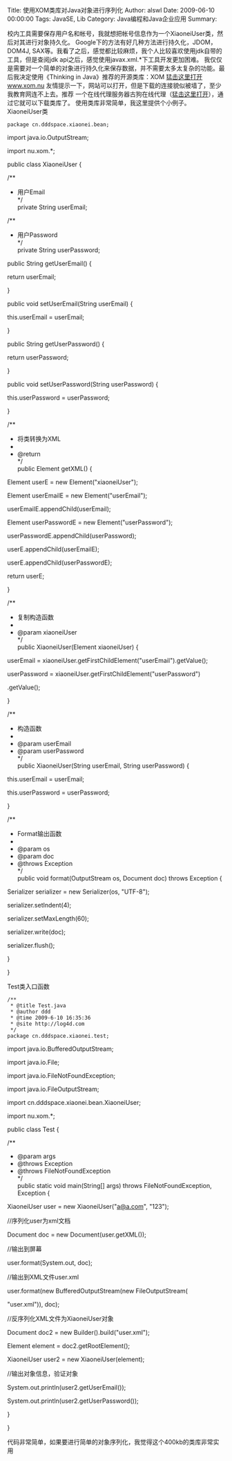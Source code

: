 Title: 使用XOM类库对Java对象进行序列化
Author: alswl
Date: 2009-06-10 00:00:00
Tags: JavaSE, Lib
Category: Java编程和Java企业应用
Summary: 

校内工具需要保存用户名和帐号，我就想把帐号信息作为一个XiaoneiUser类，然后对其进行对象持久化。
Google下的方法有好几种方法进行持久化，JDOM， DOM4J,
SAX等。我看了之后，感觉都比较麻烦，我个人比较喜欢使用jdk自带的工具，但是查阅jdk api之后，感觉使用javax.xml.*下工具开发更加困难。
我仅仅是需要对一个简单的对象进行持久化来保存数据，并不需要太多太复杂的功能。最后我决定使用《Thinking in Java》推荐的开源类库：XOM
[猛击这里打开www.xom.nu](http://www.xom.nu) 友情提示一下，网站可以打开，但是下载的连接貌似被墙了，至少我教育网连不上去。推荐
一个在线代理服务器古狗在线代理（[猛击这里打开](http://www.ggproxy.com/)），通过它就可以下载类库了。
使用类库非常简单，我这里提供个小例子。XiaoneiUser类

    
    package cn.dddspace.xiaonei.bean;

import java.io.OutputStream;

import nu.xom.*;

public class XiaoneiUser {

/**

* 用户Email  
*/  
private String userEmail;

/**

* 用户Password  
*/  
private String userPassword;

public String getUserEmail() {

return userEmail;

}

public void setUserEmail(String userEmail) {

this.userEmail = userEmail;

}

public String getUserPassword() {

return userPassword;

}

public void setUserPassword(String userPassword) {

this.userPassword = userPassword;

}

/**

* 将类转换为XML  
*   
* @return  
*/  
public Element getXML() {

Element userE = new Element("xiaoneiUser");

Element userEmailE = new Element("userEmail");

userEmailE.appendChild(userEmail);

Element userPasswordE = new Element("userPassword");

userPasswordE.appendChild(userPassword);

userE.appendChild(userEmailE);

userE.appendChild(userPasswordE);

return userE;

}

/**

* 复制构造函数  
*   
* @param xiaoneiUser  
*/  
public XiaoneiUser(Element xiaoneiUser) {

userEmail = xiaoneiUser.getFirstChildElement("userEmail").getValue();

userPassword = xiaoneiUser.getFirstChildElement("userPassword")

.getValue();

}

/**

* 构造函数  
*   
* @param userEmail  
* @param userPassword  
*/  
public XiaoneiUser(String userEmail, String userPassword) {

this.userEmail = userEmail;

this.userPassword = userPassword;

}

/**

* Format输出函数  
*   
* @param os  
* @param doc  
* @throws Exception  
*/  
public void format(OutputStream os, Document doc) throws Exception {

Serializer serializer = new Serializer(os, "UTF-8");

serializer.setIndent(4);

serializer.setMaxLength(60);

serializer.write(doc);

serializer.flush();

}

}

Test类入口函数

    
    /**
     * @title Test.java
     * @author ddd
     * @time 2009-6-10 16:35:36
     * @site http://log4d.com
     */
    package cn.dddspace.xiaonei.test;

import java.io.BufferedOutputStream;

import java.io.File;

import java.io.FileNotFoundException;

import java.io.FileOutputStream;

import cn.dddspace.xiaonei.bean.XiaoneiUser;

import nu.xom.*;

public class Test {

/**

* @param args  
* @throws Exception   
* @throws FileNotFoundException   
*/  
public static void main(String[] args) throws FileNotFoundException, Exception
{

XiaoneiUser user = new XiaoneiUser("a@a.com", "123");

  
//序列化user为xml文档

Document doc = new Document(user.getXML());

//输出到屏幕

user.format(System.out, doc);

//输出到XML文件user.xml

user.format(new BufferedOutputStream(new FileOutputStream(

"user.xml")), doc);

  
//反序列化XML文件为XiaoneiUser对象

Document doc2 = new Builder().build("user.xml");

Element element = doc2.getRootElement();

XiaoneiUser user2 = new XiaoneiUser(element);

//输出对象信息，验证对象

System.out.println(user2.getUserEmail());

System.out.println(user2.getUserPassword());

}

}

代码非常简单，如果要进行简单的对象序列化，我觉得这个400kb的类库非常实用


